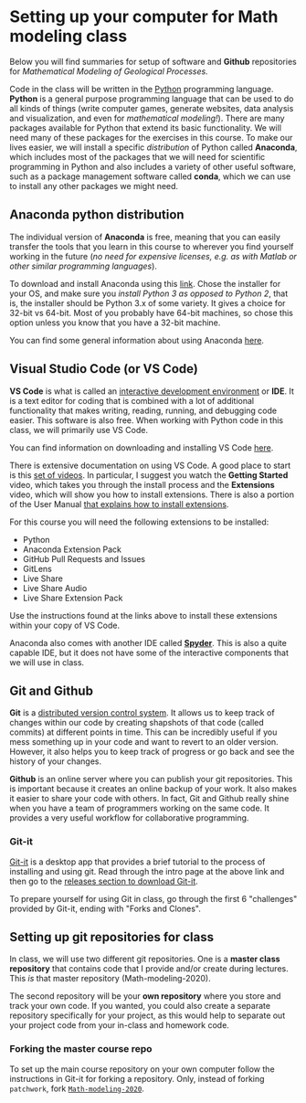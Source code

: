 # Setting up your computer for Math modeling class

Below you will find summaries for setup of software and **Github** repositories for *Mathematical Modeling of Geological Processes.* 

Code in the class will be written in the [Python](http://www.python.org) programming language. **Python** is a general purpose programming language that can be used to do all kinds of things (write computer games, generate websites, data analysis and visualization, and even for *mathematical modeling!*). There are many packages available for Python that extend its basic functionality. We will need many of these packages for the exercises in this course. To make our lives easier, we will install a specific *distribution* of Python called **Anaconda**, which includes most of the packages that we will need for scientific programming in Python and also includes a variety of other useful software, such as a package management software called **conda**, which we can use to install any other packages we might need.

## Anaconda python distribution

The individual version of **Anaconda**  is free, meaning that you can easily transfer the tools that you learn in this course to wherever you find yourself working in the future (*no need for expensive licenses, e.g. as with Matlab or other similar programming languages*). 

To download and install Anaconda using this [link](https://www.anaconda.com/products/individual). Chose the installer for your OS, and make sure you *install Python 3 as opposed to Python 2*, that is, the installer should be Python 3.x of some variety. It gives a choice for 32-bit vs 64-bit. Most of you probably have 64-bit machines, so chose this option unless you know that you have a 32-bit machine. 

You can find some general information about using Anaconda [here](https://docs.anaconda.com/anaconda/user-guide/getting-started/).

## Visual Studio Code (or VS Code)

**VS Code** is what is called an [interactive development environment](https://en.wikipedia.org/wiki/Integrated_development_environment) or **IDE**. It is a text editor for coding that is combined with a lot of additional functionality that makes writing, reading, running, and debugging code easier. This software is also free. When working with Python code in this class, we will primarily use VS Code.

You can find information on downloading and installing VS Code [here](https://code.visualstudio.com/).

There is extensive documentation on using VS Code. A good place to start is this [set of videos](https://code.visualstudio.com/docs/getstarted/introvideos). In particular, I suggest you watch the **Getting Started** video, which takes you through the install process and the **Extensions** video, which will show you how to install extensions. There is also a portion of the User Manual [that explains how to install extensions](https://code.visualstudio.com/docs/editor/extension-gallery).

For this course you will need the following extensions to be installed:

* Python
* Anaconda Extension Pack
* GitHub Pull Requests and Issues
* GitLens
* Live Share
* Live Share Audio
* Live Share Extension Pack

Use the instructions found at the links above to install these extensions within your copy of VS Code.

Anaconda also comes with another IDE called **[Spyder](https://www.spyder-ide.org/)**. This is also a quite capable IDE, but it does not have some of the interactive components that we will use in class.

## Git and Github

**Git** is a [distributed version control system](https://www.atlassian.com/git/tutorials/what-is-version-control). It allows us to keep track of changes within our code by creating shapshots of that code (called commits) at different points in time. This can be incredibly useful if you mess something up in your code and want to revert to an older version. However, it also helps you to keep track of progress or go back and see the history of your changes. 

**Github** is an online server where you can publish your git repositories. This is important because it creates an online backup of your work. It also makes it easier to share your code with others. In fact, Git and Github really shine when you have a team of programmers working on the same code. It provides a very useful workflow for collaborative programming.

### Git-it

[Git-it](https://github.com/jlord/git-it-electron) is a desktop app that provides a brief tutorial to the process of installing and using git. Read through the intro page at the above link and then go to the [releases section to download Git-it](http://github.com/jlord/git-it-electron/releases).

To prepare yourself for using Git in class, go through the first 6 "challenges" provided by Git-it, ending with "Forks and Clones".

## Setting up git repositories for class

In class, we will use two different git repositories. One is a **master class repository** that contains code that I provide and/or create during lectures. This *is* that master repository (Math-modeling-2020).  

The second repository will be your **own repository** where you store and track your own code. If you wanted, you could also create a separate repository specifically for your project, as this would help to separate out your project code from your in-class and homework code. 

### Forking the master course repo

To set up the main course repository on your own computer follow the instructions in Git-it for forking a repository. Only, instead of forking `patchwork`, fork [`Math-modeling-2020`](https://github.com/speleophysics/Math-modeling-2020). 


